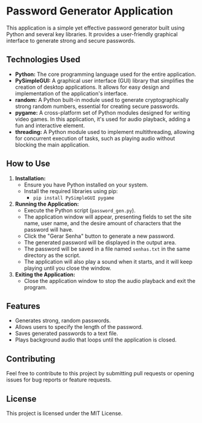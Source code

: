 # Password Generator Application

This application is a simple yet effective password generator built using Python and several key libraries. It provides a user-friendly graphical interface to generate strong and secure passwords.

## Technologies Used

* **Python:** The core programming language used for the entire application.
* **PySimpleGUI:** A graphical user interface (GUI) library that simplifies the creation of desktop applications. It allows for easy design and implementation of the application's interface.
* **random:** A Python built-in module used to generate cryptographically strong random numbers, essential for creating secure passwords.
* **pygame:** A cross-platform set of Python modules designed for writing video games. In this application, it's used for audio playback, adding a fun and interactive element.
* **threading:** A Python module used to implement multithreading, allowing for concurrent execution of tasks, such as playing audio without blocking the main application.

## How to Use

1.  **Installation:**
    * Ensure you have Python installed on your system.
    * Install the required libraries using pip:
        * `pip install PySimpleGUI pygame`
2.  **Running the Application:**
    * Execute the Python script (`password_gen.py`).
    * The application window will appear, presenting fields to set the site name, user name, and the desire amount of characters that the password will have.
    * Click the "Gerar Senha" button to generate a new password.
    * The generated password will be displayed in the output area.
    * The password will be saved in a file named `senhas.txt` in the same directory as the script.
    * The application will also play a sound when it starts, and it will keep playing until you close the window.
3.  **Exiting the Application:**
    * Close the application window to stop the audio playback and exit the program.

## Features

* Generates strong, random passwords.
* Allows users to specify the length of the password.
* Saves generated passwords to a text file.
* Plays background audio that loops until the application is closed.

## Contributing

Feel free to contribute to this project by submitting pull requests or opening issues for bug reports or feature requests.

## License

This project is licensed under the MIT License.
